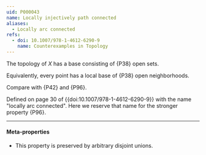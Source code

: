 ```yaml
---
uid: P000043
name: Locally injectively path connected
aliases:
  - Locally arc connected
refs:
  - doi: 10.1007/978-1-4612-6290-9
    name: Counterexamples in Topology
---
```


The topology of $X$ has a base consisting of {P38} open sets.

Equivalently, every point has a local base of {P38} open neighborhoods.

Compare with {P42} and {P96}.

Defined on page 30 of {{doi:10.1007/978-1-4612-6290-9}} with the name "locally arc connected".
Here we reserve that name for the stronger property {P96}.

----
#### Meta-properties

- This property is preserved by arbitrary disjoint unions.
